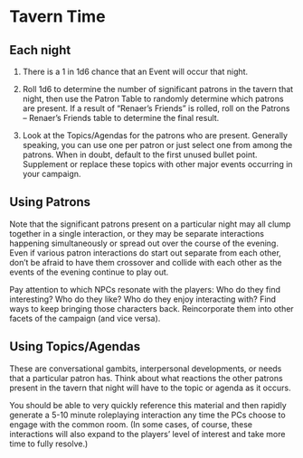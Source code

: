 # Tavern Time

## Each night

1. There is a 1 in 1d6 chance that an Event will occur that night.

2. Roll 1d6 to determine the number of significant patrons in the tavern that night, then use the Patron Table to randomly determine which patrons are present. If a result of “Renaer’s Friends” is rolled, roll on the Patrons – Renaer’s Friends table to determine the final result.

3. Look at the Topics/Agendas for the patrons who are present. Generally speaking, you can use one per patron or just select one from among the patrons. When in doubt, default  to the first unused bullet point. Supplement or replace these topics with other major events occurring in your campaign.

## Using Patrons

Note that the significant patrons present on a particular night may all clump together in a single interaction, or they may be separate interactions happening simultaneously or spread out over the course of the evening. Even if various patron interactions do start out separate from each other, don’t be afraid to have them crossover and collide with each other as the events of the evening continue to play out.

Pay attention to which NPCs resonate with the players: Who do they find interesting? Who do they like? Who do they enjoy interacting with? Find ways to keep bringing those characters back. Reincorporate them into other facets of the campaign (and vice versa).

## Using Topics/Agendas

These are conversational gambits, interpersonal developments, or needs that a particular patron has. Think about what reactions the other patrons present in the tavern that night will have to the topic or agenda as it occurs.

You should be able to very quickly reference this material and then rapidly generate a 5-10 minute roleplaying interaction any time the PCs choose to engage with the common room. (In some cases, of course, these interactions will also expand to the players’ level of interest and take more time to fully resolve.)
